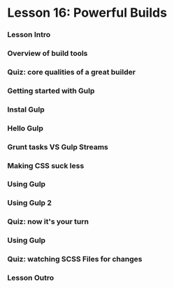 # Lesson 16: Powerful Builds

### Lesson Intro
### Overview of build tools
### Quiz: core qualities of a great builder
### Getting started with Gulp
### Instal Gulp
### Hello Gulp
### Grunt tasks VS Gulp Streams
### Making CSS suck less
### Using Gulp
### Using Gulp 2
### Quiz: now it's your turn
### Using Gulp
### Quiz: watching SCSS Files for changes
### Lesson Outro
